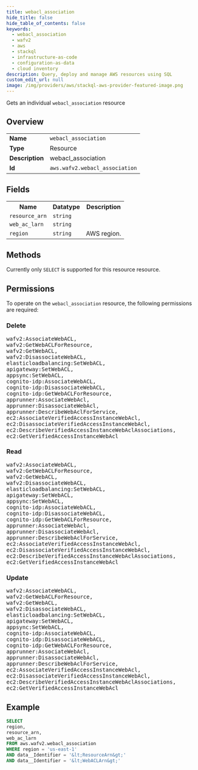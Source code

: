 ```yaml
---
title: webacl_association
hide_title: false
hide_table_of_contents: false
keywords:
  - webacl_association
  - wafv2
  - aws
  - stackql
  - infrastructure-as-code
  - configuration-as-data
  - cloud inventory
description: Query, deploy and manage AWS resources using SQL
custom_edit_url: null
image: /img/providers/aws/stackql-aws-provider-featured-image.png
---
```

Gets an individual <code>webacl_association</code> resource

## Overview
<table><tbody>
<tr><td><b>Name</b></td><td><code>webacl_association</code></td></tr>
<tr><td><b>Type</b></td><td>Resource</td></tr>
<tr><td><b>Description</b></td><td>webacl_association</td></tr>
<tr><td><b>Id</b></td><td><code>aws.wafv2.webacl_association</code></td></tr>
</tbody></table>

## Fields
<table><tbody>
<tr><th>Name</th><th>Datatype</th><th>Description</th></tr>
<tr><td><code>resource_arn</code></td><td><code>string</code></td><td></td></tr>
<tr><td><code>web_ac_larn</code></td><td><code>string</code></td><td></td></tr>
<tr><td><code>region</code></td><td><code>string</code></td><td>AWS region.</td></tr>

</tbody></table>

## Methods
Currently only <code>SELECT</code> is supported for this resource resource.

## Permissions

To operate on the <code>webacl_association</code> resource, the following permissions are required:

### Delete
<pre>
wafv2:AssociateWebACL,
wafv2:GetWebACLForResource,
wafv2:GetWebACL,
wafv2:DisassociateWebACL,
elasticloadbalancing:SetWebACL,
apigateway:SetWebACL,
appsync:SetWebACL,
cognito-idp:AssociateWebACL,
cognito-idp:DisassociateWebACL,
cognito-idp:GetWebACLForResource,
apprunner:AssociateWebAcl,
apprunner:DisassociateWebAcl,
apprunner:DescribeWebAclForService,
ec2:AssociateVerifiedAccessInstanceWebAcl,
ec2:DisassociateVerifiedAccessInstanceWebAcl,
ec2:DescribeVerifiedAccessInstanceWebAclAssociations,
ec2:GetVerifiedAccessInstanceWebAcl</pre>

### Read
<pre>
wafv2:AssociateWebACL,
wafv2:GetWebACLForResource,
wafv2:GetWebACL,
wafv2:DisassociateWebACL,
elasticloadbalancing:SetWebACL,
apigateway:SetWebACL,
appsync:SetWebACL,
cognito-idp:AssociateWebACL,
cognito-idp:DisassociateWebACL,
cognito-idp:GetWebACLForResource,
apprunner:AssociateWebAcl,
apprunner:DisassociateWebAcl,
apprunner:DescribeWebAclForService,
ec2:AssociateVerifiedAccessInstanceWebAcl,
ec2:DisassociateVerifiedAccessInstanceWebAcl,
ec2:DescribeVerifiedAccessInstanceWebAclAssociations,
ec2:GetVerifiedAccessInstanceWebAcl</pre>

### Update
<pre>
wafv2:AssociateWebACL,
wafv2:GetWebACLForResource,
wafv2:GetWebACL,
wafv2:DisassociateWebACL,
elasticloadbalancing:SetWebACL,
apigateway:SetWebACL,
appsync:SetWebACL,
cognito-idp:AssociateWebACL,
cognito-idp:DisassociateWebACL,
cognito-idp:GetWebACLForResource,
apprunner:AssociateWebAcl,
apprunner:DisassociateWebAcl,
apprunner:DescribeWebAclForService,
ec2:AssociateVerifiedAccessInstanceWebAcl,
ec2:DisassociateVerifiedAccessInstanceWebAcl,
ec2:DescribeVerifiedAccessInstanceWebAclAssociations,
ec2:GetVerifiedAccessInstanceWebAcl</pre>


## Example
```sql
SELECT
region,
resource_arn,
web_ac_larn
FROM aws.wafv2.webacl_association
WHERE region = 'us-east-1'
AND data__Identifier = '&lt;ResourceArn&gt;'
AND data__Identifier = '&lt;WebACLArn&gt;'
```
